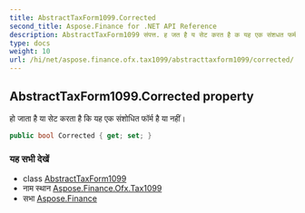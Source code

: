 ```yaml
---
title: AbstractTaxForm1099.Corrected
second_title: Aspose.Finance for .NET API Reference
description: AbstractTaxForm1099 संपत्त. ह जत है य सेट करत है क यह एक संशधत फर्म है य नहं
type: docs
weight: 10
url: /hi/net/aspose.finance.ofx.tax1099/abstracttaxform1099/corrected/
---
```

## AbstractTaxForm1099.Corrected property

हो जाता है या सेट करता है कि यह एक संशोधित फॉर्म है या नहीं।

```csharp
public bool Corrected { get; set; }
```

### यह सभी देखें

* class [AbstractTaxForm1099](../)
* नाम स्थान [Aspose.Finance.Ofx.Tax1099](../../abstracttaxform1099/)
* सभा [Aspose.Finance](../../../)


